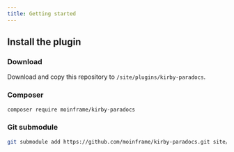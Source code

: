 ```yaml
---
title: Getting started
---
```


## Install the plugin

### Download

Download and copy this repository to `/site/plugins/kirby-paradocs`.

### Composer

```sh
composer require moinframe/kirby-paradocs
```

### Git submodule

```sh
git submodule add https://github.com/moinframe/kirby-paradocs.git site/plugins/kirby-paradocs
```
